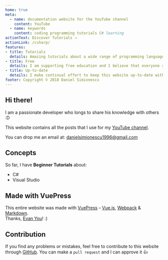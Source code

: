 ```yaml
---
home: true
meta:
  - name: documentation website for the YouTube channel
    content: YouTube
  - name: keywords
    content: coding programming tutorials C# learning
actionText: Discover Tutorials →
actionLink: /csharp/
features:
- title: Tutorials
  details: Amazing tutorials about a wide range of programming languages C#, JavaScript, Python etc.
- title: Free
  details: I am supporting free education and I believe that everyone should have access to great resources.
- title: Up-to-date
  details: I make continual effort to keep this website up-to-date with the latest technology trends.
footer: Copyright © 2018 Daniel Simionescu
---
```


## Hi there!

I am a passionate developer who longs to share his knowledge with others :D 

This website contains all the posts that I use for my [YouTube channel](https://www.youtube.com/channel/UCPIe87uLDW-QZ5FnUZqdxoA).

You can drop me an email at: [danielsimionescu1996@gmail.com](mailto:danielsimionescu1996@gmail.com)

<!-- ## Donation Link

If you think that my work helps you, consider supporting me through a donation :) 

[![Donate](https://img.shields.io/badge/Donate-PayPal-green.svg)](https://www.paypal.com)

With your help, I can continue providing programmers around the world with the best resources. -->

## Concepts

So far, I have **Beginner Tutorials** about:
- C#
- Visual Studio

## Made with VuePress
This entire website was made with [VuePress](https://vuepress.vuejs.org/) – [Vue.js](https://github.com/vuejs/vue), [Webpack](https://github.com/webpack/webpack) & [Markdown](https://github.com/markdown-it/markdown-it). <br>
Thanks, [Evan You](https://github.com/yyx990803)! :)

## Contribution
If you find any problems or mistakes, feel free to contribute to this website through [GitHub](https://github.com/danielsimionescu/website). You can make a `pull request` and I can approve it :+1:
